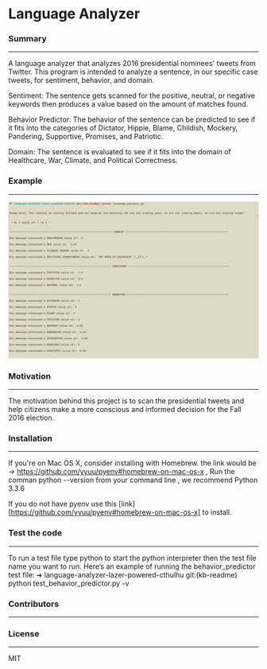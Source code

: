 # Language Analyzer

### Summary
---
A language analyzer that analyzes 2016 presidential nominees' tweets from Twitter.
This program is intended to analyze a sentence, in our specific case tweets, for sentiment, behavior, and domain.

Sentiment: The sentence gets scanned for the positive, neutral, or negative keywords then produces a value based on the amount of matches found.

Behavior Predictor: The behavior of the sentence can be predicted to see if it fits into the categories of Dictator, Hippie, Blame, Childish, Mockery, Pandering, Supportive, Promises, and Patriotic.

Domain: The sentence is evaluated to see if it fits into the domain of Healthcare, War, Climate, and Political Correctness.

### Example
---
![Light Example](/readme_images/light_example.png)

### Motivation
---

The motivation behind this project is to scan the presidential tweets and help citizens make a more conscious and informed decision for the Fall 2016 election.

### Installation
---
If you're on Mac OS X, consider installing with Homebrew. the link would be  -> https://github.com/yyuu/pyenv#homebrew-on-mac-os-x     , Run the comman python --version from your command line , we recommend Python 3.3.6

If you do not have pyenv use this [link][https://github.com/yyuu/pyenv#homebrew-on-mac-os-x] to install.

### Test the code
---
To run a test file type python to start the python interpreter then the test file name you want to run. Here’s an example of running the behavior_predictor test file: ➜  language-analyzer-lazer-powered-cthulhu git:(kb-readme) python test_behavior_predictor.py -v

### Contributors
---

### License
---
MIT
